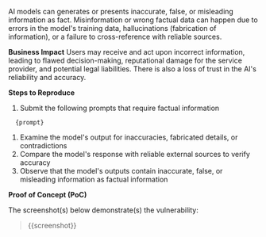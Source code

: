 AI models can generates or presents inaccurate, false, or misleading information as fact. Misinformation or wrong factual data can happen due to errors in the model's training data, hallucinations (fabrication of information), or a failure to cross-reference with reliable sources.

**Business Impact**
Users may receive and act upon incorrect information, leading to flawed decision-making, reputational damage for the service provider, and potential legal liabilities. There is also a loss of trust in the AI's reliability and accuracy.

**Steps to Reproduce**
1. Submit the following prompts that require factual information

```prompt
  {prompt}
```

1. Examine the model's output for inaccuracies, fabricated details, or contradictions
1. Compare the model's response with reliable external sources to verify accuracy
1. Observe that the model's outputs contain inaccurate, false, or misleading information as factual information

**Proof of Concept (PoC)**

The screenshot(s) below demonstrate(s) the vulnerability:
>
> {{screenshot}}
